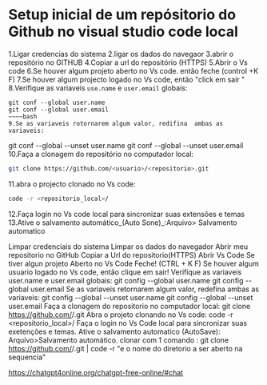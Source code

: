 # Setup inicial de um repósitorio do Github no visual studio code local

1.Ligar credencias do sistema
2.ligar os dados do navegaor 
3.abrir o repositório no GITHUB
4.Copiar a url do repositório (HTTPS)
5.Abrir o Vs code
6.Se houver algum projeto aberto no Vs code. então feche (control +K F)
7.Se houver algum projecto logado no Vs code, então "click em sair "
8.Verifique as variaveis `use.name` e `user.email` globais:
~~~~git
git conf --global user.name
git conf --global user.email
~~~~bash 
9.Se as variaveis rotornarem algum valor, redifina  ambas as variaveis:
~~~~
git conf --global --unset user.name
git conf --global --unset user.email
10.Faça a clonagem do repositório no computador local:
~~~~bash
git clone https://github.com/<usuario>/<repositorio>.git
~~~~
11.abra o projecto clonado no Vs code:
~~~~~bash
code -r <repositorio_local>/
~~~~~
12.Faça  login no Vs code local para sincronizar suas extensões e temas 
13.Ative o salvamento automático_(Auto Sone)_:Arquivo> Salvamento automatico






Limpar credenciais do sistema
Limpar os dados do navegador
Abrir meu repositorio no GitHub
Copiar a Url do repositorio(HTTPS)
Abrir Vs Code
Se tiver algun projeto Aberto no Vs Code Feche! (CTRL + K F)
Se houver algum usuario logado no Vs code, então clique em sair!
Verifique as variaveis user.name e user.email globais:
git config --global  user.name
git config --global  user.email
Se as variaveis retornarem algum valor, redefina ambas as variaveis:
git config --global --unset user.name
git config --global --unset user.email
Faça a clonagem do repositorio no computador local:
git clone https://github.com/<usuario>/<repositorio>.git
Abra o projeto clonando no Vs code:
code -r <repositorio_local>/
Faça o login no Vs Code local para sincronizar suas exetenções e temas.
Ative o salvamento automatico (AutoSave): Arquivo>Salvamento automático.
clonar com 1 comando :
git clone https://github.com/<usuario>/<repositorio>.git | code -r "e o nome do diretorio a ser aberto na sequencia"






https://chatgpt4online.org/chatgpt-free-online/#chat
